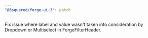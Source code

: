 ```yaml
---
"@3squared/forge-ui-3": patch
---
```


Fix issue where label and value wasn't taken into consideration by Dropdown or Multiselect in ForgeFilterHeader.
